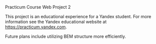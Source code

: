 Practicum Course Web Project 2

This project is an educational experience for a Yandex student. For more information see the Yandex educational website at https://practicum.yandex.com.

Future plans include utilizing BEM structure more efficiently.